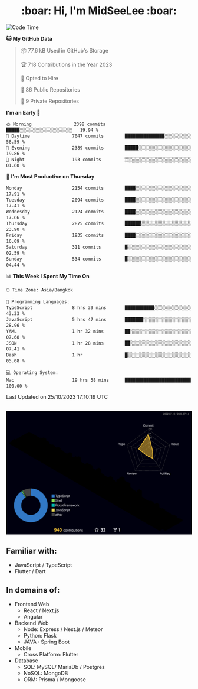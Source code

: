 <h1 align="center"> :boar: Hi, I'm MidSeeLee :boar:</h1>
 
<!--START_SECTION:waka-->
![Code Time](http://img.shields.io/badge/Code%20Time-1%2C043%20hrs%2056%20mins-blue)

**🐱 My GitHub Data** 

> 📦 77.6 kB Used in GitHub's Storage 
 > 
> 🏆 718 Contributions in the Year 2023
 > 
> 💼 Opted to Hire
 > 
> 📜 86 Public Repositories 
 > 
> 🔑 9 Private Repositories 
 > 
**I'm an Early 🐤** 

```text
🌞 Morning                2398 commits        █████░░░░░░░░░░░░░░░░░░░░   19.94 % 
🌆 Daytime                7047 commits        ███████████████░░░░░░░░░░   58.59 % 
🌃 Evening                2389 commits        █████░░░░░░░░░░░░░░░░░░░░   19.86 % 
🌙 Night                  193 commits         ░░░░░░░░░░░░░░░░░░░░░░░░░   01.60 % 
```
📅 **I'm Most Productive on Thursday** 

```text
Monday                   2154 commits        ████░░░░░░░░░░░░░░░░░░░░░   17.91 % 
Tuesday                  2094 commits        ████░░░░░░░░░░░░░░░░░░░░░   17.41 % 
Wednesday                2124 commits        ████░░░░░░░░░░░░░░░░░░░░░   17.66 % 
Thursday                 2875 commits        ██████░░░░░░░░░░░░░░░░░░░   23.90 % 
Friday                   1935 commits        ████░░░░░░░░░░░░░░░░░░░░░   16.09 % 
Saturday                 311 commits         █░░░░░░░░░░░░░░░░░░░░░░░░   02.59 % 
Sunday                   534 commits         █░░░░░░░░░░░░░░░░░░░░░░░░   04.44 % 
```


📊 **This Week I Spent My Time On** 

```text
🕑︎ Time Zone: Asia/Bangkok

💬 Programming Languages: 
TypeScript               8 hrs 39 mins       ███████████░░░░░░░░░░░░░░   43.33 % 
JavaScript               5 hrs 47 mins       ███████░░░░░░░░░░░░░░░░░░   28.96 % 
YAML                     1 hr 32 mins        ██░░░░░░░░░░░░░░░░░░░░░░░   07.68 % 
JSON                     1 hr 28 mins        ██░░░░░░░░░░░░░░░░░░░░░░░   07.41 % 
Bash                     1 hr                █░░░░░░░░░░░░░░░░░░░░░░░░   05.08 % 

💻 Operating System: 
Mac                      19 hrs 58 mins      █████████████████████████   100.00 % 
```


 Last Updated on 25/10/2023 17:10:19 UTC
<!--END_SECTION:waka-->

##

![](./profile-3d-contrib/profile-night-rainbow.svg)

## Familiar with:
- JavaScript / TypeScript
- Flutter / Dart

## In domains of:
- Frontend Web
  - React / Next.js
  - Angular
- Backend Web
  - Node: Express / Nest.js / Meteor
  - Python: Flask
  - JAVA : Spring Boot
- Mobile
  - Cross Platform: Flutter
- Database
  - SQL: MySQL/ MariaDb / Postgres
  - NoSQL: MongoDB
  - ORM: Prisma / Mongoose
